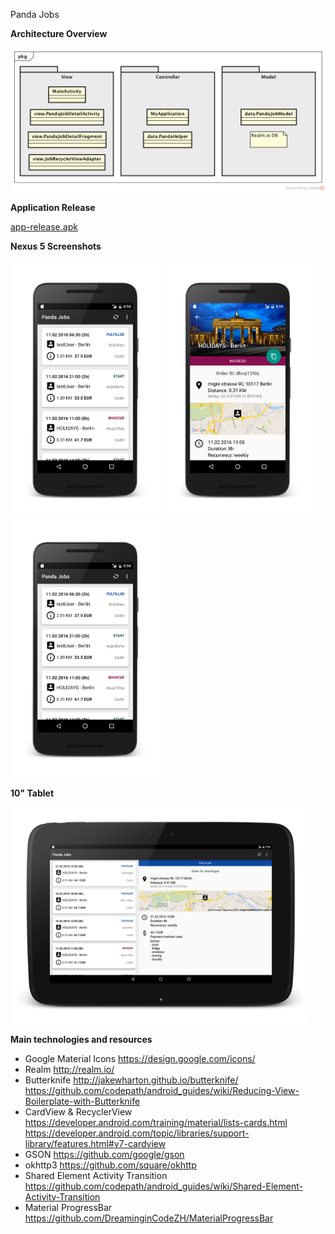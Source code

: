 Panda Jobs

__Architecture Overview__

<img src="app/pandajobs_overview.jpg" width="720">

__Application Release__

[app-release.apk](app/app-release.apk)

__Nexus 5 Screenshots__

<img src="release/Screenshot_20160614-085449_framed.png" width="240">
<img src="release/Screenshot_20160614-085526_framed.png" width="240">
<img src="release/Screenshot_20160614-085449_framed.png" width="240">

__10" Tablet__

<img src="release/Screenshot_20160614-093636_framed.png" width="480">

__Main technologies and resources__

* Google Material Icons
   https://design.google.com/icons/
* Realm
   http://realm.io/
* Butterknife
   http://jakewharton.github.io/butterknife/
   https://github.com/codepath/android_guides/wiki/Reducing-View-Boilerplate-with-Butterknife
* CardView & RecyclerView
   https://developer.android.com/training/material/lists-cards.html
   https://developer.android.com/topic/libraries/support-library/features.html#v7-cardview
* GSON
   https://github.com/google/gson
* okhttp3
   https://github.com/square/okhttp
* Shared Element Activity Transition
   https://github.com/codepath/android_guides/wiki/Shared-Element-Activity-Transition
* Material ProgressBar
   https://github.com/DreaminginCodeZH/MaterialProgressBar
